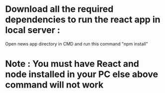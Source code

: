 # Download all the required dependencies to run the react app in local server :
Open news app directory in CMD and run this command
"npm install" 
# Note : You must have React and node installed in your PC else above command will not work
